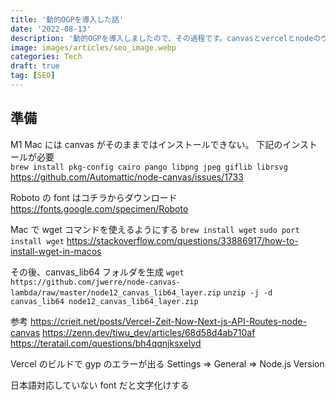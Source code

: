 ```yaml
---
title: '動的OGPを導入した話'
date: '2022-08-13'
description: '動的OGPを導入しましたので、その過程です。canvasとvercelとnodeのヴァージョン互換性に一癖ありました。'
image: images/articles/seo_image.webp
categories: Tech
draft: true
tag: [SEO]
---
```


## 準備

M1 Mac には canvas がそのままではインストールできない。
下記のインストールが必要  
`brew install pkg-config cairo pango libpng jpeg giflib librsvg`  
https://github.com/Automattic/node-canvas/issues/1733

Roboto の font はコチラからダウンロード
https://fonts.google.com/specimen/Roboto

Mac で wget コマンドを使えるようにする
`brew install wget`
`sudo port install wget`
https://stackoverflow.com/questions/33886917/how-to-install-wget-in-macos

その後、canvas_lib64 フォルダを生成
`wget https://github.com/jwerre/node-canvas-lambda/raw/master/node12_canvas_lib64_layer.zip`
`unzip -j -d canvas_lib64 node12_canvas_lib64_layer.zip`

参考
https://crieit.net/posts/Vercel-Zeit-Now-Next-js-API-Routes-node-canvas
https://zenn.dev/tiwu_dev/articles/68d58d4ab710af
https://teratail.com/questions/bh4qqnjksxelyd

Vercel のビルドで gyp のエラーが出る
Settings => General => Node.js Version

日本語対応していない font だと文字化けする
